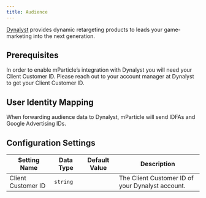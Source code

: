 ```yaml
---
title: Audience
---
```


[Dynalyst](http://www.dynalyst.io/) provides dynamic retargeting products to leads your game-marketing into the next generation.

## Prerequisites

In order to enable mParticle’s integration with Dynalyst you will need your Client Customer ID.  Please reach out to your account manager at Dynalyst to get your Client Customer ID.

## User Identity Mapping

When forwarding audience data to Dynalyst, mParticle will send IDFAs and Google Advertising IDs.

## Configuration Settings

Setting Name | Data Type | Default Value | Description 
|---|---|---|---
Client Customer ID| `string`| | The Client Customer ID of your Dynalyst account.